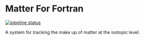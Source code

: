 Matter For Fortran
========================

[![pipeline status](https://gitlab.com/everythingfunctional/matterff/badges/master/pipeline.svg)](https://gitlab.com/everythingfunctional/matterff/commits/master)

A system for tracking the make up of matter at the isotopic level.
